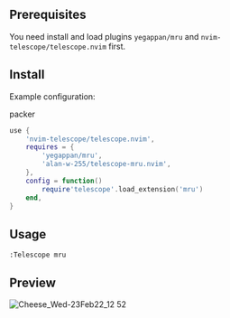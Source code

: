 ## Prerequisites

You need install and load plugins `yegappan/mru` and `nvim-telescope/telescope.nvim` first.

## Install

Example configuration:

packer
```lua
use {
    'nvim-telescope/telescope.nvim',
    requires = {
        'yegappan/mru',
        'alan-w-255/telescope-mru.nvim',
    },
    config = function()
        require'telescope'.load_extension('mru')
    end,
}
```

## Usage

`:Telescope mru`

## Preview
![Cheese_Wed-23Feb22_12 52](https://user-images.githubusercontent.com/15076589/155263653-39021c59-0cfb-49a3-8305-fd31a536a1d0.png)
